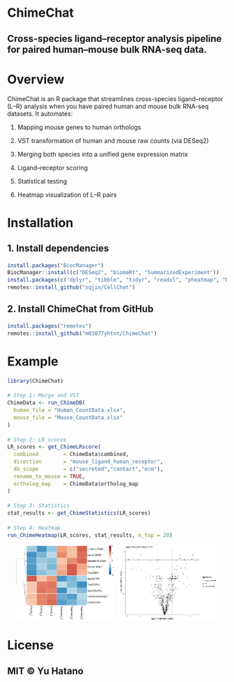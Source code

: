 
<!-- README.md is generated from README.Rmd. Please edit that file -->

# ChimeChat

## Cross-species ligand–receptor analysis pipeline for paired human–mouse bulk RNA-seq data.

# Overview

ChimeChat is an R package that streamlines cross-species ligand–receptor
(L–R) analysis when you have paired human and mouse bulk RNA-seq
datasets. It automates:

1.  Mapping mouse genes to human orthologs

2.  VST transformation of human and mouse raw counts (via DESeq2)

3.  Merging both species into a unified gene expression matrix

4.  Ligand–receptor scoring

5.  Statistical testing

6.  Heatmap visualization of L–R pairs

# Installation

## 1. Install dependencies

``` r
install.packages("BiocManager")
BiocManager::install(c("DESeq2", "biomaRt", "SummarizedExperiment"))
install.packages(c("dplyr", "tibble", "tidyr", "readxl", "pheatmap", "RColorBrewer"))
remotes::install_github("sqjin/CellChat")
```

## 2. Install ChimeChat from GitHub

``` r
install.packages("remotes")
remotes::install_github("m03077yhtnt/ChimeChat")
```

# Example

``` r
library(ChimeChat)

# Step 1: Merge and VST
ChimeData <- run_ChimeDB(
  human_file = "Human_CountData.xlsx",
  mouse_file = "Mouse_CountData.xlsx"
)

# Step 2: LR scores
LR_scores <- get_ChimeLRscore(
  combined        = ChimeData$combined,
  direction       = "mouse_ligand_human_receptor",
  db_scope        = c("secreted","contact","ecm"),
  rename_to_mouse = TRUE,
  ortholog_map    = ChimeData$ortholog_map
)

# Step 3: Statistics
stat_results <- get_ChimeStatistics(LR_scores)

# Step 4: Heatmap
run_ChimeHeatmap(LR_scores, stat_results, n_top = 20)
```

<div style="display: flex; justify-content: center;">

<img src="man/figures/workflow.png" width="45%" style="margin-right: 10px;" />
<img src="man/figures/workflow2.png" width="45%" />

</div>

# License

## MIT © Yu Hatano
